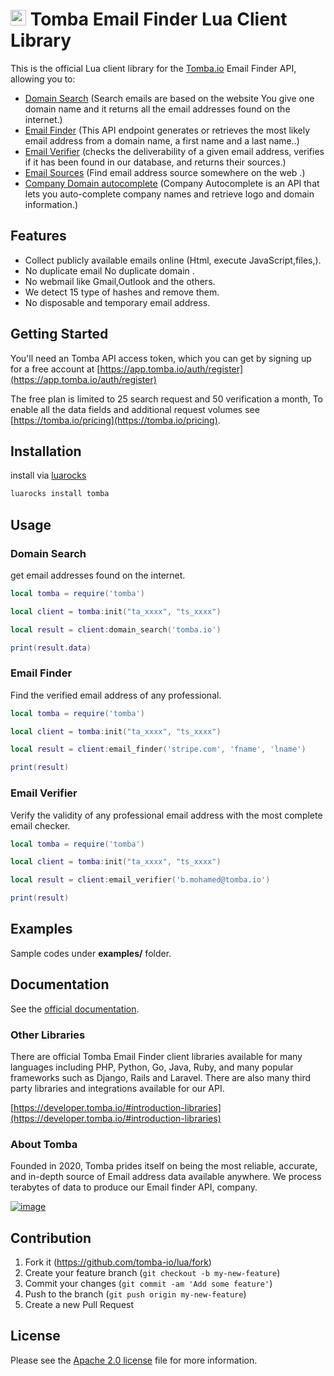 # [<img src="https://app.tomba.io/logo.svg" alt="Tomba" width="25"/>](https://tomba.io/) Tomba Email Finder Lua Client Library

This is the official Lua client library for the [Tomba.io](https://tomba.io) Email Finder API,
allowing you to:

- [Domain Search](https://tomba.io/domain-search) (Search emails are based on the website You give one domain name and it returns all the email addresses found on the internet.)
- [Email Finder](https://tomba.io/email-finder) (This API endpoint generates or retrieves the most likely email address from a domain name, a first name and a last name..)
- [Email Verifier](https://tomba.io/email-verifier) (checks the deliverability of a given email address, verifies if it has been found in our database, and returns their sources.)
- [Email Sources](https://developer.tomba.io/#email-sources) (Find email address source somewhere on the web .)
- [Company Domain autocomplete](https://developer.tomba.io/#autocomplete) (Company Autocomplete is an API that lets you auto-complete company names and retrieve logo and domain information.)

## Features

- Collect publicly available emails online (Html, execute JavaScript,files,).
- No duplicate email    No duplicate domain .
- No webmail like Gmail,Outlook and the others.
- We detect 15 type of hashes and remove them.
- No disposable and temporary email address.

## Getting Started

You'll need an Tomba API access token, which you can get by signing up for a free account at [https://app.tomba.io/auth/register](https://app.tomba.io/auth/register)

The free plan is limited to 25 search request and 50 verification a month,  To enable all the data fields and additional request volumes see [https://tomba.io/pricing](https://tomba.io/pricing).

## Installation

install via [luarocks](https://luarocks.org)

```bash
luarocks install tomba
```

## Usage

### Domain Search

get email addresses found on the internet.

```lua
local tomba = require('tomba')

local client = tomba:init("ta_xxxx", "ts_xxxx")

local result = client:domain_search('tomba.io')

print(result.data)
```

### Email Finder

Find the verified email address of any professional.

```lua
local tomba = require('tomba')

local client = tomba:init("ta_xxxx", "ts_xxxx")

local result = client:email_finder('stripe.com', 'fname', 'lname')

print(result)
```

### Email Verifier

Verify the validity of any professional email address with the most complete email checker.

```lua
local tomba = require('tomba')

local client = tomba:init("ta_xxxx", "ts_xxxx")

local result = client:email_verifier('b.mohamed@tomba.io')

print(result)
```

## Examples

Sample codes under **examples/** folder.

## Documentation

See the [official documentation](https://developer.tomba.io/).

### Other Libraries

There are official Tomba Email Finder client libraries available for many languages including PHP, Python, Go, Java, Ruby, and many popular frameworks such as Django, Rails and Laravel. There are also many third party libraries and integrations available for our API.

[https://developer.tomba.io/#introduction-libraries](https://developer.tomba.io/#introduction-libraries)

### About Tomba

Founded in 2020, Tomba prides itself on being the most reliable, accurate, and in-depth source of Email address data available anywhere. We process terabytes of data to produce our Email finder API, company.

[![image](https://avatars.githubusercontent.com/u/67979591?s=200&v=4)](https://tomba.io/)

## Contribution

1. Fork it (<https://github.com/tomba-io/lua/fork>)
2. Create your feature branch (`git checkout -b my-new-feature`)
3. Commit your changes (`git commit -am 'Add some feature'`)
4. Push to the branch (`git push origin my-new-feature`)
5. Create a new Pull Request

## License

Please see the [Apache 2.0 license](http://www.apache.org/licenses/LICENSE-2.0.html) file for more information.
